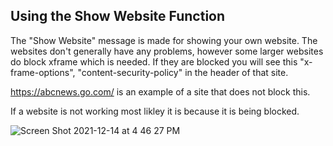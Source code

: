 ## Using the Show Website Function

The "Show Website" message is made for showing your own website. The websites don't generally have any problems, however some larger websites do block xframe which 
is needed. If they are blocked you will see this "x-frame-options", "content-security-policy" in the header of that site.

https://abcnews.go.com/ is an example of a site that does not block this. 

If a website is not working most likley it is because it is being blocked. 


![Screen Shot 2021-12-14 at 4 46 27 PM](https://user-images.githubusercontent.com/65249159/146094518-a634d298-8bd5-483d-916a-b53f8f6f17ca.png)
